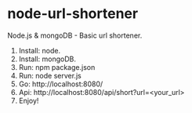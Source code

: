 node-url-shortener
==================

Node.js & mongoDB - Basic url shortener.

1) Install: node. 
2) Install: mongoDB.
3) Run: npm package.json
4) Run: node server.js  
4) Go: http://localhost:8080/
4) Api: http://localhost:8080/api/short?url=<your_url>
5) Enjoy!

